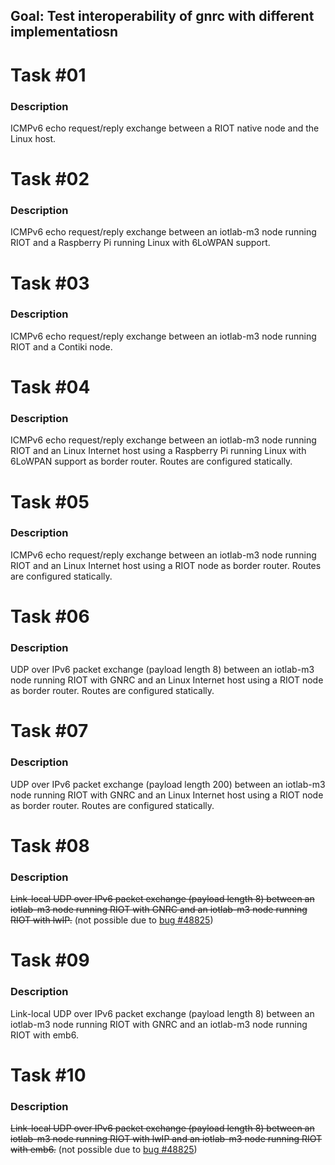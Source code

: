 ## Goal: Test interoperability of gnrc with different implementatiosn

Task #01
========
### Description

ICMPv6 echo request/reply exchange between a RIOT native node and the Linux
host.

Task #02
========
### Description

ICMPv6 echo request/reply exchange between an iotlab-m3 node running RIOT and
a Raspberry Pi running Linux with 6LoWPAN support.

Task #03
========
### Description

ICMPv6 echo request/reply exchange between an iotlab-m3 node running RIOT and
a Contiki node.


Task #04
========
### Description

ICMPv6 echo request/reply exchange between an iotlab-m3 node running RIOT and
an Linux Internet host using a Raspberry Pi running Linux with 6LoWPAN support
as border router. Routes are configured statically.

Task #05
========
### Description

ICMPv6 echo request/reply exchange between an iotlab-m3 node running RIOT and
an Linux Internet host using a RIOT node  as border router. Routes are
configured statically.

Task #06
========
### Description

UDP over IPv6 packet exchange (payload length 8) between an iotlab-m3 node running
RIOT with GNRC and an Linux Internet host using a RIOT node as border router.
Routes are configured statically.

Task #07
========
### Description

UDP over IPv6 packet exchange (payload length 200) between an iotlab-m3 node
running RIOT with GNRC and an Linux Internet host using a RIOT node as border
router. Routes are configured statically.

Task #08
========
### Description

~~Link-local UDP over IPv6 packet exchange (payload length 8) between an iotlab-m3
node running RIOT with GNRC and an iotlab-m3 node running RIOT with lwIP.~~ (not possible due to [bug #48825](http://savannah.nongnu.org/bugs/?48825))

Task #09
========
### Description

Link-local UDP over IPv6 packet exchange (payload length 8) between an iotlab-m3
node running RIOT with GNRC and an iotlab-m3 node running RIOT with emb6.


Task #10
========
### Description

~~Link-local UDP over IPv6 packet exchange (payload length 8) between an iotlab-m3
node running RIOT with lwIP and an iotlab-m3 node running RIOT with emb6.~~ (not possible due to [bug #48825](http://savannah.nongnu.org/bugs/?48825))
